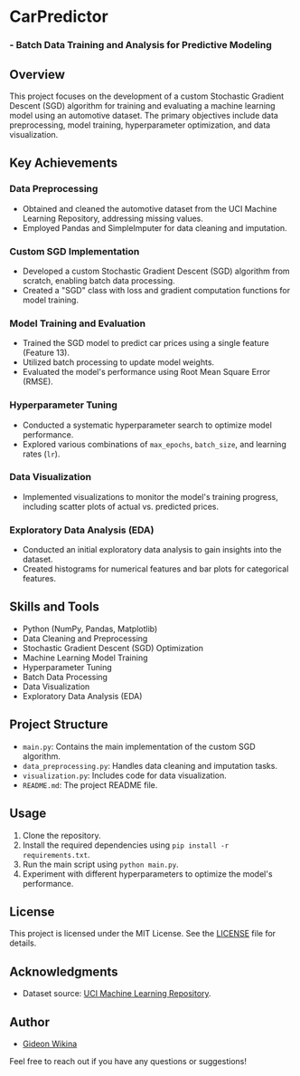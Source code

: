 # CarPredictor
### - Batch Data Training and Analysis for Predictive Modeling

## Overview

This project focuses on the development of a custom Stochastic Gradient Descent (SGD) algorithm for training and evaluating a machine learning model using an automotive dataset. The primary objectives include data preprocessing, model training, hyperparameter optimization, and data visualization.

## Key Achievements

### Data Preprocessing

- Obtained and cleaned the automotive dataset from the UCI Machine Learning Repository, addressing missing values.
- Employed Pandas and SimpleImputer for data cleaning and imputation.

### Custom SGD Implementation

- Developed a custom Stochastic Gradient Descent (SGD) algorithm from scratch, enabling batch data processing.
- Created a "SGD" class with loss and gradient computation functions for model training.

### Model Training and Evaluation

- Trained the SGD model to predict car prices using a single feature (Feature 13).
- Utilized batch processing to update model weights.
- Evaluated the model's performance using Root Mean Square Error (RMSE).

### Hyperparameter Tuning

- Conducted a systematic hyperparameter search to optimize model performance.
- Explored various combinations of `max_epochs`, `batch_size`, and learning rates (`lr`).

### Data Visualization

- Implemented visualizations to monitor the model's training progress, including scatter plots of actual vs. predicted prices.

### Exploratory Data Analysis (EDA)

- Conducted an initial exploratory data analysis to gain insights into the dataset.
- Created histograms for numerical features and bar plots for categorical features.

## Skills and Tools

- Python (NumPy, Pandas, Matplotlib)
- Data Cleaning and Preprocessing
- Stochastic Gradient Descent (SGD) Optimization
- Machine Learning Model Training
- Hyperparameter Tuning
- Batch Data Processing
- Data Visualization
- Exploratory Data Analysis (EDA)

## Project Structure

- `main.py`: Contains the main implementation of the custom SGD algorithm.
- `data_preprocessing.py`: Handles data cleaning and imputation tasks.
- `visualization.py`: Includes code for data visualization.
- `README.md`: The project README file.

## Usage

1. Clone the repository.
2. Install the required dependencies using `pip install -r requirements.txt`.
3. Run the main script using `python main.py`.
4. Experiment with different hyperparameters to optimize the model's performance.

## License

This project is licensed under the MIT License. See the [LICENSE](LICENSE) file for details.

## Acknowledgments

- Dataset source: [UCI Machine Learning Repository](http://archive.ics.uci.edu/ml/machine-learning-databases/autos/imports-85.data).

## Author

- [Gideon Wikina](https://github.com/gwikina)

Feel free to reach out if you have any questions or suggestions!

